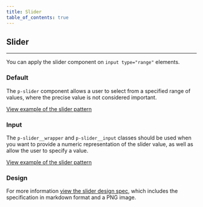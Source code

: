 ```yaml
---
title: Slider
table_of_contents: true
---
```


## Slider

<hr>

You can apply the slider component on `input type="range"` elements.

### Default

The `p-slider` component allows a user to select from a specified range of values, where the precise value is not considered important.

<a href="https://vanilla-framework.github.io/vanilla-framework/examples/patterns/slider/slider/"
    class="js-example">
View example of the slider pattern
</a>

### Input

The `p-slider__wrapper` and `p-slider__input` classes should be used when you want to provide a numeric representation of the slider value, as well as allow the user to specify a value.

<a href="https://vanilla-framework.github.io/vanilla-framework/examples/patterns/slider/slider-input/"
    class="js-example">
View example of the slider pattern
</a>

### Design

For more information [view the slider design spec](https://github.com/ubuntudesign/vanilla-design/tree/master/Slider), which includes the specification in markdown format and a PNG image.
